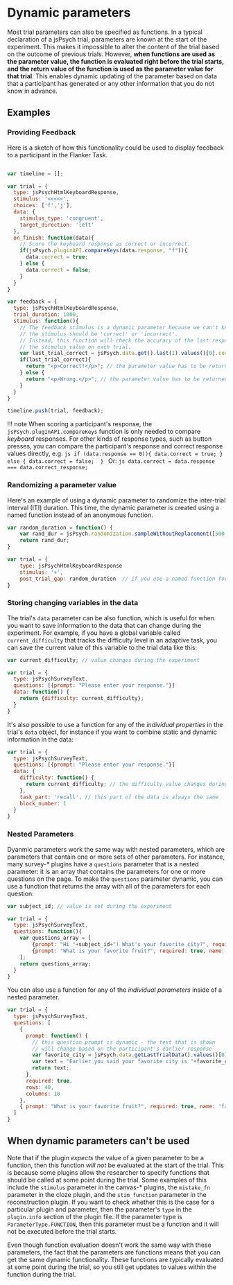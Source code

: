 # Dynamic parameters

Most trial parameters can also be specified as functions. In a typical declaration of a jsPsych trial, parameters are known at the start of the experiment. This makes it impossible to alter the content of the trial based on the outcome of previous trials. However, **when functions are used as the parameter value, the function is evaluated right before the trial starts, and the return value of the function is used as the parameter value for that trial**. This enables dynamic updating of the parameter based on data that a participant has generated or any other information that you do not know in advance.

## Examples

### Providing Feedback

Here is a sketch of how this functionality could be used to display feedback to a participant in the Flanker Task.

```javascript

var timeline = [];

var trial = {
  type: jsPsychHtmlKeyboardResponse,
  stimulus: '<<<<<',
  choices: ['f','j'],
  data: {
    stimulus_type: 'congruent',
    target_direction: 'left'
  },
  on_finish: function(data){
    // Score the keyboard response as correct or incorrect.
    if(jsPsych.pluginAPI.compareKeys(data.response, "f")){
      data.correct = true;
    } else {
      data.correct = false; 
    }
  }
}

var feedback = {
  type: jsPsychHtmlKeyboardResponse,
  trial_duration: 1000,
  stimulus: function(){
    // The feedback stimulus is a dynamic parameter because we can't know in advance whether
    // the stimulus should be 'correct' or 'incorrect'.
    // Instead, this function will check the accuracy of the last response and use that information to set
    // the stimulus value on each trial.
    var last_trial_correct = jsPsych.data.get().last(1).values()[0].correct;
    if(last_trial_correct){
      return "<p>Correct!</p>"; // the parameter value has to be returned from the function
    } else {
      return "<p>Wrong.</p>"; // the parameter value has to be returned from the function
    }
  }
}

timeline.push(trial, feedback);

```

!!! note 
    When scoring a participant's response, the `jsPsych.pluginAPI.compareKeys` function is only needed to compare _keyboard_ responses. For other kinds of response types, such as button presses, you can compare the participant's response and correct response values directly, e.g.
    ```js
    if (data.response == 0)){
      data.correct = true;
    } else {
      data.correct = false; 
    }
    ```
    Or:
    ```js
    data.correct = data.response === data.correct_response;
    ```

### Randomizing a parameter value

Here's an example of using a dynamic parameter to randomize the inter-trial interval (ITI) duration. This time, the dynamic parameter is created using a named function instead of an anonymous function.

```js
var random_duration = function() {
    var rand_dur = jsPsych.randomization.sampleWithoutReplacement([500,600,700,800],1)[0];
    return rand_dur;
}

var trial = {
    type: jsPsychHtmlKeyboardResponse
    stimulus: '+',
    post_trial_gap: random_duration  // if you use a named function for a dynamic parameter, then just use the function name (without parentheses after it)
}
```

### Storing changing variables in the data

The trial's `data` parameter can be also function, which is useful for when you want to save information to the data that can change during the experiment. For example, if you have a global variable called `current_difficulty` that tracks the difficulty level in an adaptive task, you can save the current value of this variable to the trial data like this:

```js
var current_difficulty; // value changes during the experiment

var trial = {
  type: jsPsychSurveyText,
  questions: [{prompt: "Please enter your response."}]
  data: function() { 
    return {difficulty: current_difficulty}; 
  }
}
```

It's also possible to use a function for any of the _individual properties_ in the trial's `data` object, for instance if you want to combine static and dynamic information in the data:

```js
var trial = {
  type: jsPsychSurveyText,
  questions: [{prompt: "Please enter your response."}]
  data: {
    difficulty: function() { 
      return current_difficulty; // the difficulty value changes during the experiment
    },
    task_part: 'recall', // this part of the data is always the same
    block_number: 1
  }
}
```

### Nested Parameters

Dyanmic parameters work the same way with nested parameters, which are parameters that contain one or more sets of other parameters. For instance, many survey-* plugins have a `questions` parameter that is a nested parameter: it is an array that contains the parameters for one or more questions on the page. To make the `questions` parameter dynamic, you can use a function that returns the array with all of the parameters for each question:

```js
var subject_id; // value is set during the experiment

var trial = {
  type: jsPsychSurveyText,
  questions: function(){
    var questions_array = [ 
        {prompt: "Hi "+subject_id+"! What's your favorite city?", required: true, name: 'fav_city'},
        {prompt: "What is your favorite fruit?", required: true, name: 'fav_fruit'},
    ];
    return questions_array;
  }
}
```

You can also use a function for any of the _individual parameters_ inside of a nested parameter.

```js
var trial = {
  type: jsPsychSurveyText,
  questions: [
    { 
      prompt: function() {  
        // this question prompt is dynamic - the text that is shown 
        // will change based on the participant's earlier response
        var favorite_city = jsPsych.data.getLastTrialData().values()[0].response.fav_city;
        var text = "Earlier you said your favorite city is "+favorite_city+". What do you like most about "+favorite_city+"?"
        return text;
      }, 
      required: true,
      rows: 40,
      columns: 10
    },
    { prompt: "What is your favorite fruit?", required: true, name: 'fav_fruit' }
  ]
}
```
## When dynamic parameters can't be used

Note that if the plugin *expects* the value of a given parameter to be a function, then this function *will not* be evaluated at the start of the trial. This is because some plugins allow the researcher to specify functions that should be called at some point during the trial. Some examples of this include the `stimulus` parameter in the canvas-* plugins, the `mistake_fn` parameter in the cloze plugin, and the `stim_function` parameter in the reconstruction plugin. If you want to check whether this is the case for a particular plugin and parameter, then the parameter's `type` in the `plugin.info` section of the plugin file. If the parameter type is `ParameterType.FUNCTION`, then this parameter must be a function and it will not be executed before the trial starts. 

Even though function evaluation doesn't work the same way with these parameters, the fact that the parameters are functions means that you can get the same dynamic functionality. These functions are typically evaluated at some point during the trial, so you still get updates to values within the function during the trial.